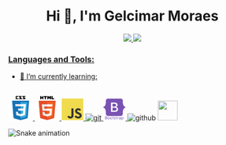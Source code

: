 

<h1 align="center">Hi 🖖, I'm Gelcimar Moraes</h1>
<div align="center">
  <a href="https://github.com/GelcimarMoraes">
  <img height="160em" src="https://github-readme-stats.vercel.app/api?username=GelcimarMoraes&show_icons=true&theme=radical"/>
  <img height="160em" src="https://github-readme-stats.vercel.app/api/top-langs/?username=GelcimarMoraes&layout=compact&langs_count=7&theme=radical"/>
</div>

<h3 align="left">Languages and Tools:</h3>
<ul><li>🌱 I’m currently learning:</li></ul> 
<div style="display: inline_block"></br>
    <a href="https://www.w3schools.com/css/" target="_blank" rel="noreferrer"> <img src="https://raw.githubusercontent.com/devicons/devicon/master/icons/css3/css3-original-wordmark.svg" alt="css3" width="50" height="50"/> </a> <a href="https://www.w3schools.com/html/default.asp" target="_blank" rel="noreferrer"> <img src="https://raw.githubusercontent.com/devicons/devicon/master/icons/html5/html5-original-wordmark.svg" alt="html5" width="50" height="50"/> </a> </a> <a href="https://developer.mozilla.org/en-US/docs/Web/JavaScript" target="_blank" rel="noreferrer"> <img src="https://raw.githubusercontent.com/devicons/devicon/master/icons/javascript/javascript-original.svg" alt="javascript" width="45" height="45"/> </a> <a href="https://git-scm.com/" target="_blank" rel="noreferrer"> <img src="https://www.vectorlogo.zone/logos/git-scm/git-scm-icon.svg" alt="git" width="45" height="45"/> <a href="https://getbootstrap.com" target="_blank" rel="noreferrer"> <img src="https://raw.githubusercontent.com/devicons/devicon/master/icons/bootstrap/bootstrap-plain-wordmark.svg" alt="bootstrap" width="45" height="45"/> </a> <img alt="github" height="45" width="45" src="https://github.com/GelcimarMoraes/GelcimarMoraes/blob/main/Portfolio/github.png">
    <img width="40" height="40" src="https://upload.wikimedia.org/wikipedia/commons/thumb/9/9a/Visual_Studio_Code_1.35_icon.svg/1024px-Visual_Studio_Code_1.35_icon.svg.png">
    
</div>

![Snake animation](https://github.com/GelcimarMoraes/GelcimarMoraes/blob/output/github-contribution-grid-snake.svg)
